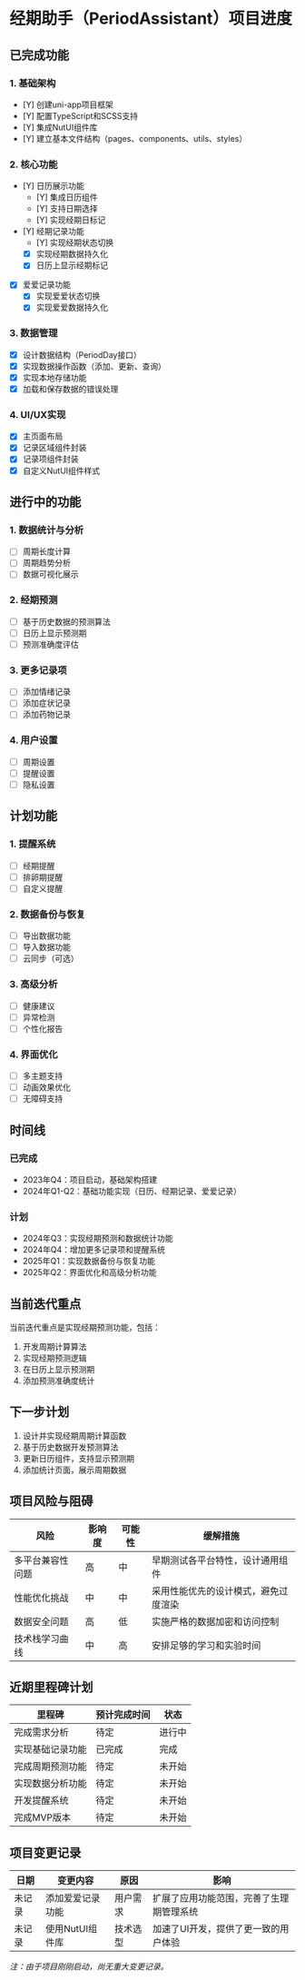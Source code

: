 # 经期助手（PeriodAssistant）项目进度

## 已完成功能

### 1. 基础架构
- [Y] 创建uni-app项目框架
- [Y] 配置TypeScript和SCSS支持
- [Y] 集成NutUI组件库
- [Y] 建立基本文件结构（pages、components、utils、styles）

### 2. 核心功能
- [Y] 日历展示功能
  - [Y] 集成日历组件
  - [Y] 支持日期选择
  - [Y] 实现经期日标记
- [Y] 经期记录功能
  - [Y] 实现经期状态切换
  - [x] 实现经期数据持久化
  - [x] 日历上显示经期标记
- [x] 爱爱记录功能
  - [x] 实现爱爱状态切换
  - [x] 实现爱爱数据持久化

### 3. 数据管理
- [x] 设计数据结构（PeriodDay接口）
- [x] 实现数据操作函数（添加、更新、查询）
- [x] 实现本地存储功能
- [x] 加载和保存数据的错误处理

### 4. UI/UX实现
- [x] 主页面布局
- [x] 记录区域组件封装
- [x] 记录项组件封装
- [x] 自定义NutUI组件样式

## 进行中的功能

### 1. 数据统计与分析
- [ ] 周期长度计算
- [ ] 周期趋势分析
- [ ] 数据可视化展示

### 2. 经期预测
- [ ] 基于历史数据的预测算法
- [ ] 日历上显示预测期
- [ ] 预测准确度评估

### 3. 更多记录项
- [ ] 添加情绪记录
- [ ] 添加症状记录
- [ ] 添加药物记录

### 4. 用户设置
- [ ] 周期设置
- [ ] 提醒设置
- [ ] 隐私设置

## 计划功能

### 1. 提醒系统
- [ ] 经期提醒
- [ ] 排卵期提醒
- [ ] 自定义提醒

### 2. 数据备份与恢复
- [ ] 导出数据功能
- [ ] 导入数据功能
- [ ] 云同步（可选）

### 3. 高级分析
- [ ] 健康建议
- [ ] 异常检测
- [ ] 个性化报告

### 4. 界面优化
- [ ] 多主题支持
- [ ] 动画效果优化
- [ ] 无障碍支持

## 时间线

### 已完成
- 2023年Q4：项目启动，基础架构搭建
- 2024年Q1-Q2：基础功能实现（日历、经期记录、爱爱记录）

### 计划
- 2024年Q3：实现经期预测和数据统计功能
- 2024年Q4：增加更多记录项和提醒系统
- 2025年Q1：实现数据备份与恢复功能
- 2025年Q2：界面优化和高级分析功能

## 当前迭代重点

当前迭代重点是实现经期预测功能，包括：
1. 开发周期计算算法
2. 实现经期预测逻辑
3. 在日历上显示预测期
4. 添加预测准确度统计

## 下一步计划

1. 设计并实现经期周期计算函数
2. 基于历史数据开发预测算法
3. 更新日历组件，支持显示预测期
4. 添加统计页面，展示周期数据

## 项目风险与阻碍

| 风险 | 影响度 | 可能性 | 缓解措施 |
|------|-------|-------|---------|
| 多平台兼容性问题 | 高 | 中 | 早期测试各平台特性，设计通用组件 |
| 性能优化挑战 | 中 | 中 | 采用性能优先的设计模式，避免过度渲染 |
| 数据安全问题 | 高 | 低 | 实施严格的数据加密和访问控制 |
| 技术栈学习曲线 | 中 | 高 | 安排足够的学习和实验时间 |

## 近期里程碑计划

| 里程碑 | 预计完成时间 | 状态 |
|-------|------------|------|
| 完成需求分析 | 待定 | 进行中 |
| 实现基础记录功能 | 已完成 | 完成 |
| 完成周期预测功能 | 待定 | 未开始 |
| 实现数据分析功能 | 待定 | 未开始 |
| 开发提醒系统 | 待定 | 未开始 |
| 完成MVP版本 | 待定 | 未开始 |

## 项目变更记录

| 日期 | 变更内容 | 原因 | 影响 |
|------|---------|------|------|
| 未记录 | 添加爱爱记录功能 | 用户需求 | 扩展了应用功能范围，完善了生理期管理系统 |
| 未记录 | 使用NutUI组件库 | 技术选型 | 加速了UI开发，提供了更一致的用户体验 |

*注：由于项目刚刚启动，尚无重大变更记录。* 